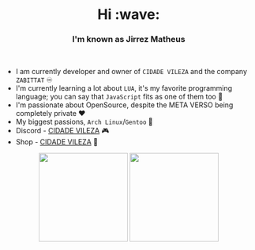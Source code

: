 <!--
**jirrezx/jirrezx** is a ✨ _special_ ✨ repository because its `README.md` (this file) appears on your GitHub profile.
-->
<h1 align="center">Hi :wave:</h1>
<h3 align="center">I'm known as Jirrez Matheus</h3>
<br>

- I am currently developer and owner of <code>CIDADE VILEZA</code> and the company <code>ZABITTAT</code> :infinity:
- I'm currently learning a lot about <code>LUA</code>, it's my favorite programming language; you can say that <code>JavaScript</code> fits as one of them too :seedling:
- I'm passionate about OpenSource, despite the META VERSO being completely private :heart:
- My biggest passions, <code>Arch Linux</code>/<code>Gentoo</code> :penguin:
- Discord - <a href="https://discord.gg/SHEJQXzV2F">CIDADE VILEZA</a> :video_game:
- Shop - <a href="https://cidadevileza.hydrus.gg">CIDADE VILEZA</a> :shopping_cart:

<!-- GITHUB STATUS -->
<div align="center">
  <img height="180em" src="https://github-readme-stats.vercel.app/api?username=jirrezx&show_icons=true&theme=dark&include_all_commits=true&count_private=true"/>
  <img height="180em" src="https://github-readme-stats.vercel.app/api/top-langs/?username=jirrezx&layout=compact&langs_count=10&theme=dark"/>

  <!-- TEMAS: dark, radical, merko, gruvbox, tokyonight, onedark, cobalt, synthwave, highcontrast, dracula -->
</div>
